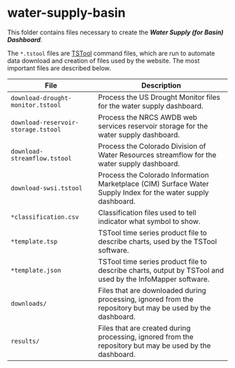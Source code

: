 # water-supply-basin

This folder contains files necessary to create the ***Water Supply (for Basin) Dashboard***.

The `*.tstool` files are [TSTool](https://opencdss.state.co.us/tstool/) command files,
which are run to automate data download and creation of files used by the website.
The most important files are described below.

| **File** | **Description** |
| -- | -- |
| `download-drought-monitor.tstool` | Process the US Drought Monitor files for the water supply dashboard. |
| `download-reservoir-storage.tstool` | Process the NRCS AWDB web services reservoir storage for the water supply dashboard. |
| `download-streamflow.tstool` | Process the Colorado Division of Water Resources streamflow for the water supply dashboard. |
| `download-swsi.tstool` | Process the Colorado Information Marketplace (CIM) Surface Water Supply Index for the water supply dashboard. |
| `*classification.csv` | Classification files used to tell indicator what symbol to show. |
| `*template.tsp` | TSTool time series product file to describe charts, used by the TSTool software. |
| `*template.json` | TSTool time series product file to describe charts, output by TSTool and used by the InfoMapper software. |
| `downloads/` | Files that are downloaded during processing, ignored from the repository but may be used by the dashboard. |
| `results/` | Files that are created during processing, ignored from the repository but may be used by the dashboard. |
